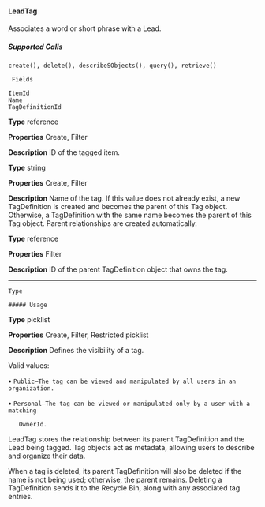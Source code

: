 #### LeadTag

Associates a word or short phrase with a Lead.

##### Supported Calls
```
create(), delete(), describeSObjects(), query(), retrieve()

 Fields

```
```
ItemId
Name
TagDefinitionId

```

**Type**
reference

**Properties**
Create, Filter

**Description**
ID of the tagged item.

**Type**
string

**Properties**
Create, Filter

**Description**
Name of the tag. If this value does not already exist, a new TagDefinition is created and
becomes the parent of this Tag object. Otherwise, a TagDefinition with the same name
becomes the parent of this Tag object. Parent relationships are created automatically.

**Type**
reference

**Properties**
Filter

**Description**
ID of the parent TagDefinition object that owns the tag.


-----

```
Type

##### Usage

```

**Type**
picklist

**Properties**
Create, Filter, Restricted picklist

**Description**
Defines the visibility of a tag.

Valid values:

**•** `Public—The tag can be viewed and manipulated by all users in an organization.`

**•** `Personal—The tag can be viewed or manipulated only by a user with a matching`
```
   OwnerId.

```

LeadTag stores the relationship between its parent TagDefinition and the Lead being tagged. Tag objects act as metadata, allowing
users to describe and organize their data.

When a tag is deleted, its parent TagDefinition will also be deleted if the name is not being used; otherwise, the parent remains. Deleting
a TagDefinition sends it to the Recycle Bin, along with any associated tag entries.
